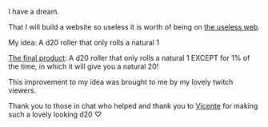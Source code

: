 
I have a dream.

That I will build a website so useless it is worth of being on [the useless web](https://theuselessweb.com/).

My idea: A d20 roller that only rolls a natural 1

[The final product](https://www.samkitkat.com/d20/): A d20 roller that only rolls a natural 1 EXCEPT for 1% of the time, in which it will give you a natural 20!

This improvement to my idea was brought to me by my lovely twitch viewers. 

Thank you to those in chat who helped and thank you to [Vicente](https://codepen.io/vicentemundim/pen/nXNvBw) for making such a lovely looking d20 ♡